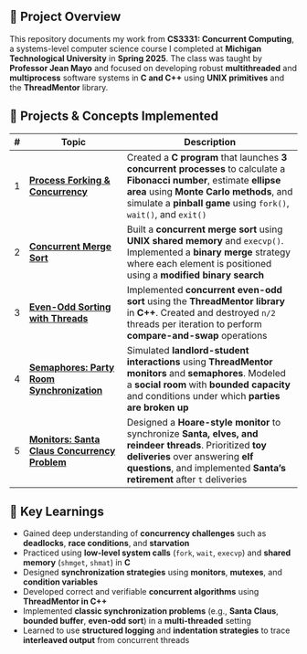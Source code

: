 ## 📘 **Project Overview**  
This repository documents my work from **CS3331: Concurrent Computing**, a systems-level computer science course I completed at **Michigan Technological University** in **Spring 2025**. The class was taught by **Professor Jean Mayo** and focused on developing robust **multithreaded** and **multiprocess** software systems in **C and C++** using **UNIX primitives** and the **ThreadMentor** library.

## 📂 **Projects & Concepts Implemented**

| #  | **Topic**                      | **Description** |
|----|-------------------------------|-----------------|
| 1  | [**Process Forking & Concurrency**](1.%20Process%20Forking%20%26%20Concurrency) | Created a **C program** that launches **3 concurrent processes** to calculate a **Fibonacci number**, estimate **ellipse area** using **Monte Carlo methods**, and simulate a **pinball game** using `fork()`, `wait()`, and `exit()` |
| 2  |[**Concurrent Merge Sort**](2.%20Concurrent%20Merge%20Sort)     | Built a **concurrent merge sort** using **UNIX shared memory** and `execvp()`. Implemented a **binary merge** strategy where each element is positioned using a **modified binary search** |
| 3  |[**Even-Odd Sorting with Threads**](3.%20Even-Odd%20Sorting%20with%20Threads) | Implemented **concurrent even-odd sort** using the **ThreadMentor library** in **C++**. Created and destroyed `n/2` threads per iteration to perform **compare-and-swap** operations |
| 4  | [**Semaphores: Party Room Synchronization**](4.%20Semaphores%20-%20Party%20Sync) | Simulated **landlord-student interactions** using **ThreadMentor monitors** and **semaphores**. Modeled a **social room** with **bounded capacity** and conditions under which **parties are broken up** |
| 5  | [**Monitors: Santa Claus Concurrency Problem**](5.%20Monitors%20-%20Santa%20Claus) | Designed a **Hoare-style monitor** to synchronize **Santa, elves, and reindeer threads**. Prioritized **toy deliveries** over answering **elf questions**, and implemented **Santa’s retirement** after `t` deliveries |

## 🧠 **Key Learnings**
- Gained deep understanding of **concurrency challenges** such as **deadlocks**, **race conditions**, and **starvation**  
- Practiced using **low-level system calls** (`fork`, `wait`, `execvp`) and **shared memory** (`shmget`, `shmat`) in **C**  
- Designed **synchronization strategies** using **monitors**, **mutexes**, and **condition variables**  
- Developed correct and verifiable **concurrent algorithms** using **ThreadMentor in C++**  
- Implemented **classic synchronization problems** (e.g., **Santa Claus**, **bounded buffer**, **even-odd sort**) in a **multi-threaded** setting  
- Learned to use **structured logging** and **indentation strategies** to trace **interleaved output** from concurrent threads  
